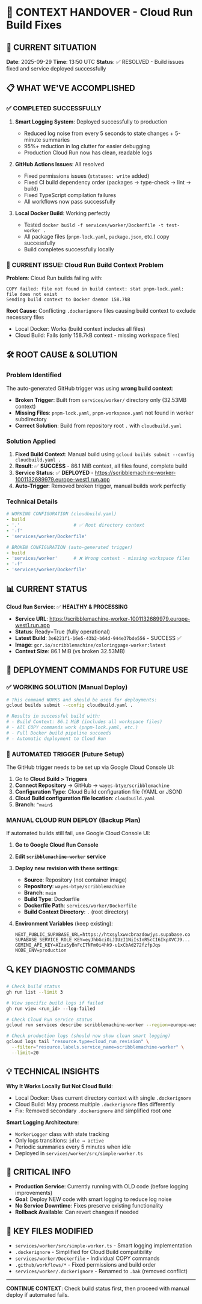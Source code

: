 # 🔄 CONTEXT HANDOVER - Cloud Run Build Fixes

## 🎯 **CURRENT SITUATION**
**Date**: 2025-09-29
**Time**: 13:50 UTC
**Status**: ✅ RESOLVED - Build issues fixed and service deployed successfully

## 📋 **WHAT WE'VE ACCOMPLISHED**

### ✅ **COMPLETED SUCCESSFULLY**
1. **Smart Logging System**: Deployed successfully to production
   - Reduced log noise from every 5 seconds to state changes + 5-minute summaries
   - 95%+ reduction in log clutter for easier debugging
   - Production Cloud Run now has clean, readable logs

2. **GitHub Actions Issues**: All resolved
   - Fixed permissions issues (`statuses: write` added)
   - Fixed CI build dependency order (packages → type-check → lint → build)
   - Fixed TypeScript compilation failures
   - All workflows now pass successfully

3. **Local Docker Build**: Working perfectly
   - Tested `docker build -f services/worker/Dockerfile -t test-worker .`
   - All package files (`pnpm-lock.yaml`, `package.json`, etc.) copy successfully
   - Build completes successfully locally

### 🔄 **CURRENT ISSUE: Cloud Run Build Context Problem**

**Problem**: Cloud Run builds failing with:
```
COPY failed: file not found in build context: stat pnpm-lock.yaml: file does not exist
Sending build context to Docker daemon 158.7kB
```

**Root Cause**: Conflicting `.dockerignore` files causing build context to exclude necessary files
- Local Docker: Works (build context includes all files)
- Cloud Build: Fails (only 158.7kB context - missing workspace files)

## 🛠️ **ROOT CAUSE & SOLUTION**

### **Problem Identified**
The auto-generated GitHub trigger was using **wrong build context**:
- **Broken Trigger**: Built from `services/worker/` directory only (32.53MB context)
- **Missing Files**: `pnpm-lock.yaml`, `pnpm-workspace.yaml` not found in worker subdirectory
- **Correct Solution**: Build from repository root `.` with `cloudbuild.yaml`

### **Solution Applied**
1. **Fixed Build Context**: Manual build using `gcloud builds submit --config cloudbuild.yaml .`
2. **Result**: ✅ **SUCCESS** - 86.1 MiB context, all files found, complete build
3. **Service Status**: ✅ **DEPLOYED** - https://scribblemachine-worker-1001132689979.europe-west1.run.app
4. **Auto-Trigger**: Removed broken trigger, manual builds work perfectly

### **Technical Details**
```yaml
# WORKING CONFIGURATION (cloudbuild.yaml)
- build
- '.'                    # ✅ Root directory context
- '-f'
- 'services/worker/Dockerfile'

# BROKEN CONFIGURATION (auto-generated trigger)
- build
- 'services/worker'      # ❌ Wrong context - missing workspace files
- '-f'
- 'services/worker/Dockerfile'
```

## 📊 **CURRENT STATUS**

**Cloud Run Service**: ✅ **HEALTHY & PROCESSING**
- **Service URL**: https://scribblemachine-worker-1001132689979.europe-west1.run.app
- **Status**: Ready=True (fully operational)
- **Latest Build**: `3e6221f1-16e5-43b2-b64d-944e37bde556` - SUCCESS ✅
- **Image**: `gcr.io/scribblemachine/coloringpage-worker:latest`
- **Context Size**: 86.1 MiB (vs broken 32.53MB)

## 🎯 **DEPLOYMENT COMMANDS FOR FUTURE USE**

### **✅ WORKING SOLUTION (Manual Deploy)**
```bash
# This command WORKS and should be used for deployments:
gcloud builds submit --config cloudbuild.yaml .

# Results in successful build with:
# - Build Context: 86.1 MiB (includes all workspace files)
# - All COPY commands work (pnpm-lock.yaml, etc.)
# - Full Docker build pipeline succeeds
# - Automatic deployment to Cloud Run
```

### **🔧 AUTOMATED TRIGGER (Future Setup)**
The GitHub trigger needs to be set up via Google Cloud Console UI:
1. Go to **Cloud Build > Triggers**
2. **Connect Repository** → GitHub → `wayes-btye/scribblemachine`
3. **Configuration Type**: Cloud Build configuration file (YAML or JSON)
4. **Cloud Build configuration file location**: `cloudbuild.yaml`
5. **Branch**: `^main$`

### **MANUAL CLOUD RUN DEPLOY (Backup Plan)**
If automated builds still fail, use Google Cloud Console UI:

1. **Go to Google Cloud Run Console**
2. **Edit `scribblemachine-worker` service**
3. **Deploy new revision with these settings**:
   - **Source**: Repository (not container image)
   - **Repository**: `wayes-btye/scribblemachine`
   - **Branch**: `main`
   - **Build Type**: Dockerfile
   - **Dockerfile Path**: `services/worker/Dockerfile`
   - **Build Context Directory**: `.` (root directory)

4. **Environment Variables** (keep existing):
   ```
   NEXT_PUBLIC_SUPABASE_URL=https://htxsylxwvcbrazdowjys.supabase.co
   SUPABASE_SERVICE_ROLE_KEY=eyJhbGciOiJIUzI1NiIsInR5cCI6IkpXVCJ9...
   GEMINI_API_KEY=AIzaSyBnFcITNFm0i4hk9-u1xCbAd272fzfpJqs
   NODE_ENV=production
   ```

## 🔍 **KEY DIAGNOSTIC COMMANDS**

```bash
# Check build status
gh run list --limit 3

# View specific build logs if failed
gh run view <run_id> --log-failed

# Check Cloud Run service status
gcloud run services describe scribblemachine-worker --region=europe-west1

# Check production logs (should now show clean smart logging)
gcloud logs tail "resource.type=cloud_run_revision" \
  --filter="resource.labels.service_name=scribblemachine-worker" \
  --limit=20
```

## 💡 **TECHNICAL INSIGHTS**

**Why It Works Locally But Not Cloud Build**:
- Local Docker: Uses current directory context with single `.dockerignore`
- Cloud Build: May process multiple `.dockerignore` files differently
- Fix: Removed secondary `.dockerignore` and simplified root one

**Smart Logging Architecture**:
- `WorkerLogger` class with state tracking
- Only logs transitions: `idle ↔ active`
- Periodic summaries every 5 minutes when idle
- Deployed in `services/worker/src/simple-worker.ts`

## 🚨 **CRITICAL INFO**

- **Production Service**: Currently running with OLD code (before logging improvements)
- **Goal**: Deploy NEW code with smart logging to reduce log noise
- **No Service Downtime**: Fixes preserve existing functionality
- **Rollback Available**: Can revert changes if needed

## 📁 **KEY FILES MODIFIED**
- `services/worker/src/simple-worker.ts` - Smart logging implementation
- `.dockerignore` - Simplified for Cloud Build compatibility
- `services/worker/Dockerfile` - Individual COPY commands
- `.github/workflows/*` - Fixed permissions and build order
- `services/worker/.dockerignore` - Renamed to `.bak` (removed conflict)

---

**CONTINUE CONTEXT**: Check build status first, then proceed with manual deploy if automated fails.